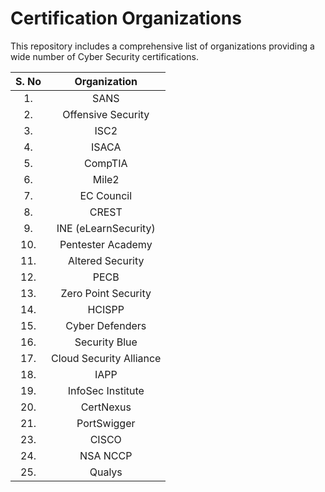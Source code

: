 # Certification Organizations

This repository includes a comprehensive list of organizations providing a wide number of Cyber Security certifications. 

| S. No | Organization | 
| :------: | :--------: | 
| 1.    | SANS |
| 2.    | Offensive Security |
| 3.    | ISC2 |
| 4.    | ISACA | 
| 5.    | CompTIA |
| 6.    | Mile2 | 
| 7.    | EC Council | 
| 8.    | CREST |
| 9.    | INE (eLearnSecurity) |
| 10.   | Pentester Academy |
| 11.   | Altered Security | 
| 12.   | PECB | 
| 13.   | Zero Point Security | 
| 14.   | HCISPP |
| 15.   | Cyber Defenders |
| 16.   | Security Blue | 
| 17.   | Cloud Security Alliance | 
| 18.   | IAPP | 
| 19.   | InfoSec Institute | 
| 20.   | CertNexus | 
| 21.   | PortSwigger | 
| 23.   | CISCO |
| 24.   | NSA NCCP |
| 25.   | Qualys |


